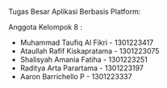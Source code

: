 Tugas Besar Aplikasi Berbasis Platform:

Anggota Kelompok 8 :
- Muhammad Taufiq Al Fikri - 1301223417
- Ataullah Rafif Kiskapratama - 1301223075
- Shalisyah Amania Fatiha - 1301223251
- Raditya Arta Parartama - 1301223197
- Aaron Barrichello P - 1301223337

